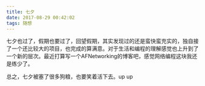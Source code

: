```yaml
---
title: 七夕
date: 2017-08-29 00:42:02
tags: 随想
---
```




七夕也过了，假期也要过了，回望假期，其实发现过的还是蛮快蛮充实的，独自接了一个还比较大的项目，也完成的算满意。对于生活和编程的理解感觉也上升到了一个新的层次。最近打算写一个AFNetworking的博客吧，感觉网络编程这块我还是练少了。

总之，七夕被塞了很多狗粮，也要笑着活下去。up up